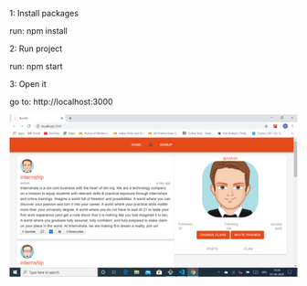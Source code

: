 1: Install packages

 run:  npm install

2: Run project

 run:  npm start

3: Open it

 go to:  http://localhost:3000


![Image description](./ss1.PNG)

